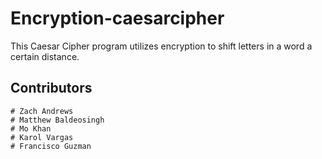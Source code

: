 # Encryption-caesarcipher

This Caesar Cipher program utilizes encryption to shift letters in a word a certain distance.

## Contributors
    # Zach Andrews
    # Matthew Baldeosingh
    # Mo Khan
    # Karol Vargas
    # Francisco Guzman
